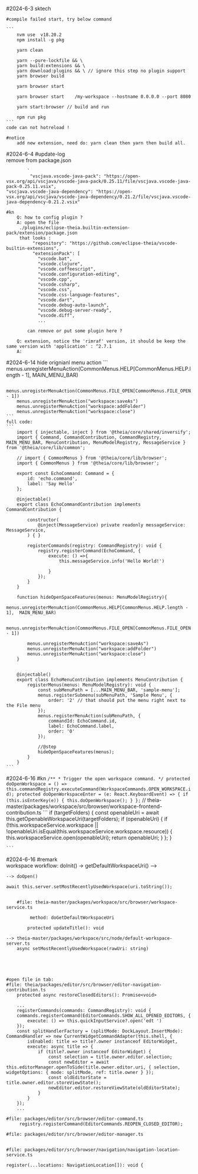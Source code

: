 #2024-6-3 sktech

    #compile failed start, try below command
    
    ```
        nvm use  v18.20.2
        npm install -g pkg

        yarn clean 

        yarn --pure-lockfile && \
        yarn build:extensions && \
        yarn download:plugins && \ // ignore this step no plugin support 
        yarn browser build

        yarn browser start   

        yarn browser start    /my-workspace --hostname 0.0.0.0 --port 8080

        yarn start:browser // build and run

        npm run pkg
    ```
    code can not hotreload !

    #notice 
        add new extension, need do: yarn clean then yarn then build all.
        
#2024-6-4 
    #update-log  
        remove from package.json

            `
             "vscjava.vscode-java-pack": "https://open-vsx.org/api/vscjava/vscode-java-pack/0.25.11/file/vscjava.vscode-java-pack-0.25.11.vsix",
    "vscjava.vscode-java-dependency": "https://open-vsx.org/api/vscjava/vscode-java-dependency/0.21.2/file/vscjava.vscode-java-dependency-0.21.2.vsix"
            `
    #kn
        Q: how to config plugin ?
        A: open the file 
         ./plugins/eclipse-theia.builtin-extension-pack/extension/package.json
         that looks : 
              "repository": "https://github.com/eclipse-theia/vscode-builtin-extensions",
              "extensionPack": [
                "vscode.bat",
                "vscode.clojure",
                "vscode.coffeescript",
                "vscode.configuration-editing",
                "vscode.cpp",
                "vscode.csharp",
                "vscode.css",
                "vscode.css-language-features",
                "vscode.dart",
                "vscode.debug-auto-launch",
                "vscode.debug-server-ready",
                "vscode.diff",
                ...

            can remove or put some plugin here ?
        
        Q: extension, notice the 'rimraf' version, it should be keep the same version with 'application' : ^2.7.1
        A: 

#2024-6-14 hide orignianl menu action
    ```
        menus.unregisterMenuAction(CommonMenus.HELP[CommonMenus.HELP.length - 1],  MAIN_MENU_BAR)
     
        menus.unregisterMenuAction(CommonMenus.FILE_OPEN[CommonMenus.FILE_OPEN.length - 1])
        menus.unregisterMenuAction("workspace:saveAs")
        menus.unregisterMenuAction("workspace:addFolder")
        menus.unregisterMenuAction("workspace:close") 
    ```
    full code:
    ```
        import { injectable, inject } from '@theia/core/shared/inversify';
        import { Command, CommandContribution, CommandRegistry, MAIN_MENU_BAR, MenuContribution, MenuModelRegistry, MessageService } from '@theia/core/lib/common';
        
        // import { CommonMenus } from '@theia/core/lib/browser';
        import { CommonMenus } from '@theia/core/lib/browser';

        export const EchoCommand: Command = {
            id: 'echo.command',
            label: 'Say Hello'
        };

        @injectable()
        export class EchoCommandContribution implements CommandContribution {

            constructor(
                @inject(MessageService) private readonly messageService: MessageService,
            ) { }

            registerCommands(registry: CommandRegistry): void {
                registry.registerCommand(EchoCommand, {
                    execute: () =>{
                        this.messageService.info('Hello World!')
                    
                    }
                });
            }
        }

        function hideOpenSpaceFeatures(menus: MenuModelRegistry){
            menus.unregisterMenuAction(CommonMenus.HELP[CommonMenus.HELP.length - 1],  MAIN_MENU_BAR)
            
            menus.unregisterMenuAction(CommonMenus.FILE_OPEN[CommonMenus.FILE_OPEN.length - 1])
            
            menus.unregisterMenuAction("workspace:saveAs")
            menus.unregisterMenuAction("workspace:addFolder")
            menus.unregisterMenuAction("workspace:close") 
        }
        

        @injectable()
        export class EchoMenuContribution implements MenuContribution {
            registerMenus(menus: MenuModelRegistry): void {
                const subMenuPath = [...MAIN_MENU_BAR, 'sample-menu'];
                menus.registerSubmenu(subMenuPath, 'Sample Menu', {
                    order: '2' // that should put the menu right next to the File menu
                });
                menus.registerMenuAction(subMenuPath, {
                    commandId: EchoCommand.id,
                    label: EchoCommand.label,
                    order: '0'
                });

                //@step
                hideOpenSpaceFeatures(menus);
            } 
        }
    ```

#2024-6-16 
    #kn 
        ```
            /**
            * Trigger the open workspace command.
            */
            protected doOpenWorkspace = () => this.commandRegistry.executeCommand(WorkspaceCommands.OPEN_WORKSPACE.id);
            protected doOpenWorkspaceEnter = (e: React.KeyboardEvent) => {
                if (this.isEnterKey(e)) {
                    this.doOpenWorkspace();
                }
            };
        ```
    // theia-master/packages/workspace/src/browser/workspace-frontend-contribution.ts
    ```
        if (targetFolders) {
            const openableUri = await this.getOpenableWorkspaceUri(targetFolders);
            if (openableUri) {
                if (!this.workspaceService.workspace || !openableUri.isEqual(this.workspaceService.workspace.resource)) {
                    this.workspaceService.open(openableUri);
                    return openableUri;
                }
            };
        }

    ```

#2024-6-16 
    #remark     
    workspace workflow:
    doInit() -> getDefaultWorkspaceUri() -->

    --> doOpen() 

    await this.server.setMostRecentlyUsedWorkspace(uri.toString());


        #file: theia-master/packages/workspace/src/browser/workspace-service.ts
        
             method: doGetDefaultWorkspaceUri

            protected updateTitle(): void  

    --> theia-master/packages/workspace/src/node/default-workspace-server.ts
        async setMostRecentlyUsedWorkspace(rawUri: string)


       


    #open file in tab:
    #file: theia/packages/editor/src/browser/editor-navigation-contribution.ts
        protected async restoreClosedEditors(): Promise<void> 

        ...
        registerCommands(commands: CommandRegistry): void {
        commands.registerCommand(EditorCommands.SHOW_ALL_OPENED_EDITORS, {
            execute: () => this.quickInputService?.open('edt ')
        });
        const splitHandlerFactory = (splitMode: DockLayout.InsertMode): CommandHandler => new CurrentWidgetCommandAdapter(this.shell, {
            isEnabled: title => title?.owner instanceof EditorWidget,
            execute: async title => {
                if (title?.owner instanceof EditorWidget) {
                    const selection = title.owner.editor.selection;
                    const newEditor = await this.editorManager.openToSide(title.owner.editor.uri, { selection, widgetOptions: { mode: splitMode, ref: title.owner } });
                    const oldEditorState = title.owner.editor.storeViewState();
                    newEditor.editor.restoreViewState(oldEditorState);
                }
            }
        });
        ...

    #file: packages/editor/src/browser/editor-command.ts
         registry.registerCommand(EditorCommands.REOPEN_CLOSED_EDITOR);
    
    #file: packages/editor/src/browser/editor-manager.ts


    #file: packages/editor/src/browser/navigation/navigation-location-service.ts

    register(...locations: NavigationLocation[]): void {
